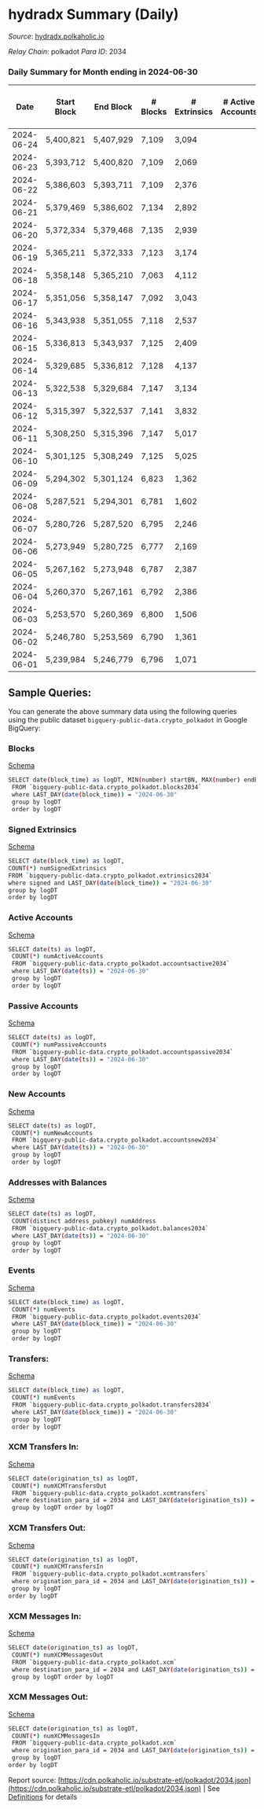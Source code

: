 # hydradx Summary (Daily)

_Source_: [hydradx.polkaholic.io](https://hydradx.polkaholic.io)

*Relay Chain*: polkadot
*Para ID*: 2034



### Daily Summary for Month ending in 2024-06-30


| Date    | Start Block | End Block | # Blocks | # Extrinsics | # Active Accounts | # Passive Accounts | # New Accounts | # Addresses | # Events  | # Transfers ($USD) | # XCM Transfers In ($USD) | # XCM Transfers Out ($USD) | # XCM In | # XCM Out | Issues |
|---------|-------------|-----------|----------|--------------|-------------------|--------------------|----------------|-------------|-----------|--------------------|---------------------------|----------------------------|----------|-----------|--------|
| 2024-06-24 | 5,400,821 | 5,407,929 | 7,109 | 3,094 |  |  |  | 36,106 | 139,474 | 23,342  |   |   |  |  |  |
| 2024-06-23 | 5,393,712 | 5,400,820 | 7,109 | 2,069 |  |  |  | 36,076 | 108,993 | 17,575  |   |   |  |  |  |
| 2024-06-22 | 5,386,603 | 5,393,711 | 7,109 | 2,376 |  |  |  | 36,025 | 113,815 | 18,041  |   |   |  |  |  |
| 2024-06-21 | 5,379,469 | 5,386,602 | 7,134 | 2,892 |  |  |  | 35,973 | 125,113 | 20,180  |   |   |  |  |  |
| 2024-06-20 | 5,372,334 | 5,379,468 | 7,135 | 2,939 |  |  |  | 35,931 | 123,265 | 19,389  |   |   |  |  |  |
| 2024-06-19 | 5,365,211 | 5,372,333 | 7,123 | 3,174 |  |  |  | 35,882 | 138,259 | 22,630  |   |   |  |  |  |
| 2024-06-18 | 5,358,148 | 5,365,210 | 7,063 | 4,112 |  |  |  | 35,809 | 184,320 | 33,226  |   |   |  |  |  |
| 2024-06-17 | 5,351,056 | 5,358,147 | 7,092 | 3,043 |  |  |  | 35,747 | 129,940 | 20,814  |   |   |  |  |  |
| 2024-06-16 | 5,343,938 | 5,351,055 | 7,118 | 2,537 |  |  |  | 35,674 | 115,233 | 17,168  |   |   |  |  |  |
| 2024-06-15 | 5,336,813 | 5,343,937 | 7,125 | 2,409 |  |  |  | 35,545 | 108,289 | 15,715  |   |   |  |  |  |
| 2024-06-14 | 5,329,685 | 5,336,812 | 7,128 | 4,137 |  |  |  | 35,397 | 140,032 | 22,269  |   |   |  |  |  |
| 2024-06-13 | 5,322,538 | 5,329,684 | 7,147 | 3,134 |  |  |  | 35,348 | 118,999 | 18,283  |   |   |  |  |  |
| 2024-06-12 | 5,315,397 | 5,322,537 | 7,141 | 3,832 |  |  |  | 35,302 | 307,885 | 61,359  |   |   |  |  |  |
| 2024-06-11 | 5,308,250 | 5,315,396 | 7,147 | 5,017 |  |  |  | 35,227 | 236,226 | 41,827  |   |   |  |  |  |
| 2024-06-10 | 5,301,125 | 5,308,249 | 7,125 | 5,025 |  |  |  | 35,124 | 148,822 | 21,064  |   |   |  |  |  |
| 2024-06-09 | 5,294,302 | 5,301,124 | 6,823 | 1,362 |  |  |  | 35,038 | 80,170 | 12,675  |   |   |  |  |  |
| 2024-06-08 | 5,287,521 | 5,294,301 | 6,781 | 1,602 |  |  |  | 35,022 | 81,172 | 12,670  |   |   |  |  |  |
| 2024-06-07 | 5,280,726 | 5,287,520 | 6,795 | 2,246 |  |  |  | 35,013 | 91,736 | 14,033  |   |   |  |  |  |
| 2024-06-06 | 5,273,949 | 5,280,725 | 6,777 | 2,169 |  |  |  | 34,993 | 95,175 | 15,166  |   |   |  |  |  |
| 2024-06-05 | 5,267,162 | 5,273,948 | 6,787 | 2,387 |  |  |  | 34,963 | 98,264 | 15,651  |   |   |  |  |  |
| 2024-06-04 | 5,260,370 | 5,267,161 | 6,792 | 2,386 |  |  |  | 34,932 | 97,003 | 14,893  |   |   |  |  |  |
| 2024-06-03 | 5,253,570 | 5,260,369 | 6,800 | 1,506 |  |  |  | 34,913 | 78,720 | 12,102  |   |   |  |  |  |
| 2024-06-02 | 5,246,780 | 5,253,569 | 6,790 | 1,361 |  |  |  | 34,905 | 74,129 | 11,206  |   |   |  |  |  |
| 2024-06-01 | 5,239,984 | 5,246,779 | 6,796 | 1,071 |  |  |  | 34,652 | 68,550 | 10,281  |   |   |  |  |  |

## Sample Queries:
You can generate the above summary data using the following queries using the public dataset `bigquery-public-data.crypto_polkadot` in Google BigQuery:


### Blocks 

[Schema](https://github.com/colorfulnotion/substrate-etl/blob/main/schema/blocks.json)

```bash
SELECT date(block_time) as logDT, MIN(number) startBN, MAX(number) endBN, COUNT(*) numBlocks 
 FROM `bigquery-public-data.crypto_polkadot.blocks2034`  
 where LAST_DAY(date(block_time)) = "2024-06-30" 
 group by logDT 
 order by logDT
```

### Signed Extrinsics 

[Schema](https://github.com/colorfulnotion/substrate-etl/blob/main/schema/extrinsics.json)

```bash
SELECT date(block_time) as logDT, 
COUNT(*) numSignedExtrinsics 
FROM `bigquery-public-data.crypto_polkadot.extrinsics2034`  
where signed and LAST_DAY(date(block_time)) = "2024-06-30" 
group by logDT 
order by logDT
```

### Active Accounts 

[Schema](https://github.com/colorfulnotion/substrate-etl/blob/main/schema/accountsactive.json)

```bash
SELECT date(ts) as logDT, 
 COUNT(*) numActiveAccounts 
 FROM `bigquery-public-data.crypto_polkadot.accountsactive2034` 
 where LAST_DAY(date(ts)) = "2024-06-30" 
 group by logDT 
 order by logDT
```

### Passive Accounts 

[Schema](https://github.com/colorfulnotion/substrate-etl/blob/main/schema/accountspassive.json)

```bash
SELECT date(ts) as logDT, 
 COUNT(*) numPassiveAccounts 
 FROM `bigquery-public-data.crypto_polkadot.accountspassive2034` 
 where LAST_DAY(date(ts)) = "2024-06-30" 
 group by logDT 
 order by logDT
```

### New Accounts 

[Schema](https://github.com/colorfulnotion/substrate-etl/blob/main/schema/accountsnew.json)

```bash
SELECT date(ts) as logDT, 
 COUNT(*) numNewAccounts 
 FROM `bigquery-public-data.crypto_polkadot.accountsnew2034` 
 where LAST_DAY(date(ts)) = "2024-06-30" 
 group by logDT
 order by logDT
```

### Addresses with Balances 

[Schema](https://github.com/colorfulnotion/substrate-etl/blob/main/schema/balances.json)

```bash
SELECT date(ts) as logDT,
 COUNT(distinct address_pubkey) numAddress 
 FROM `bigquery-public-data.crypto_polkadot.balances2034` 
 where LAST_DAY(date(ts)) = "2024-06-30" 
 group by logDT 
 order by logDT
```

### Events 

[Schema](https://github.com/colorfulnotion/substrate-etl/blob/main/schema/events.json)

```bash
SELECT date(block_time) as logDT, 
 COUNT(*) numEvents 
 FROM `bigquery-public-data.crypto_polkadot.events2034` 
 where LAST_DAY(date(block_time)) = "2024-06-30" 
 group by logDT 
 order by logDT
```

### Transfers:

[Schema](https://github.com/colorfulnotion/substrate-etl/blob/main/schema/transfers.json)

```bash
SELECT date(block_time) as logDT, 
 COUNT(*) numEvents 
 FROM `bigquery-public-data.crypto_polkadot.transfers2034` 
 where LAST_DAY(date(block_time)) = "2024-06-30" 
 group by logDT 
 order by logDT
```

### XCM Transfers In: 

[Schema](https://github.com/colorfulnotion/substrate-etl/blob/main/schema/xcmtransfers.json)

```bash
SELECT date(origination_ts) as logDT, 
 COUNT(*) numXCMTransfersOut 
 FROM `bigquery-public-data.crypto_polkadot.xcmtransfers` 
 where destination_para_id = 2034 and LAST_DAY(date(origination_ts)) = "2024-06-30" 
 group by logDT order by logDT
```

### XCM Transfers Out: 

[Schema](https://github.com/colorfulnotion/substrate-etl/blob/main/schema/xcmtransfers.json)

```bash
SELECT date(origination_ts) as logDT, 
 COUNT(*) numXCMTransfersIn 
 FROM `bigquery-public-data.crypto_polkadot.xcmtransfers` 
 where origination_para_id = 2034 and LAST_DAY(date(origination_ts)) = "2024-06-30" 
 group by logDT 
order by logDT
```

### XCM Messages In: 

[Schema](https://github.com/colorfulnotion/substrate-etl/blob/main/schema/xcm.json)

```bash
SELECT date(origination_ts) as logDT, 
 COUNT(*) numXCMMessagesOut 
 FROM `bigquery-public-data.crypto_polkadot.xcm` 
 where destination_para_id = 2034 and LAST_DAY(date(origination_ts)) = "2024-06-30" 
 group by logDT order by logDT
```

### XCM Messages Out: 

[Schema](https://github.com/colorfulnotion/substrate-etl/blob/main/schema/xcm.json)

```bash
SELECT date(origination_ts) as logDT, 
 COUNT(*) numXCMMessagesIn 
 FROM `bigquery-public-data.crypto_polkadot.xcm` 
 where origination_para_id = 2034 and LAST_DAY(date(origination_ts)) = "2024-06-30" 
 group by logDT 
order by logDT
```


Report source: [https://cdn.polkaholic.io/substrate-etl/polkadot/2034.json](https://cdn.polkaholic.io/substrate-etl/polkadot/2034.json) | See [Definitions](/DEFINITIONS.md) for details

